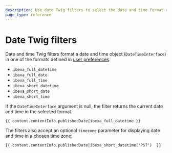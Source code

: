 ```yaml
---
description: Use date Twig filters to select the date and time format used in templates.
page_type: reference
---
```


# Date Twig filters

Date and time Twig filters format a date and time object (`DateTimeInterface`) in one of the formats defined in [user preferences](formatting_date_and_time.md#using-user-settings-menu).

- `ibexa_full_datetime`
- `ibexa_full_date`
- `ibexa_full_time`
- `ibexa_short_datetime`
- `ibexa_short_date`
- `ibexa_short_time`

If the `DateTimeInterface` argument is null, the filter returns the current date and time in the selected format.

``` html+twig
{{ content.contentInfo.publishedDate|ibexa_full_datetime }}
```

The filters also accept an optional `timezone` parameter for displaying date and time in a chosen time zone:

``` html+twig
{{ content.contentInfo.publishedDate|ibexa_short_datetime('PST')  }}
```
